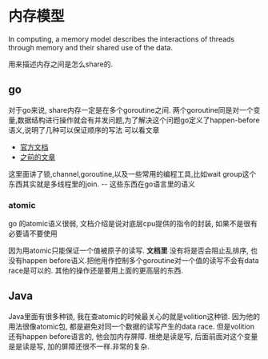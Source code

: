 # 内存模型

In computing, a memory model describes the interactions of threads through memory and their shared use of the data.

用来描述内存之间是怎么share的.

## go

对于go来说, share内存一定是在多个goroutine之间. 两个goroutine同是对一个变量,数据结构进行操作就会有并发问题,为了解决这个问题go定义了happen-before语义,说明了几种可以保证顺序的写法 可以看文章

- [官方文档](https://golang.org/ref/mem)
- [之前的文章](http://petelin.github.io/golang/go_memory_model.html)

这里面讲了锁,channel,goroutine,以及一些常用的编程工具,比如wait group这个东西其实就是多线程里的join. -- 这些东西在go语言里的语义

### atomic

go 的atomic语义很弱, 文档介绍是说对底层cpu提供的指令的封装, 如果不是很有必要请不要使用

因为用atomic只能保证一个值被原子的读写. **文档里** 没有将是否会阻止乱排序, 也没有happen before语义.把他用作控制多个goroutine对一个值的读写不会有data race是可以的. 其他的操作还是要用上面的更高层的东西.

## Java

Java里面有很多种锁, 我在查atomic的时候最关心的就是volition这种锁. 因为他的用法很像atomic包, 都是避免对同一个数据的读写产生的data race. 但是volition还有happen before语言的, 他会加内存屏障. 根绝是读是写, 后面前面对这个变量是是读是写, 加的屏障还很不一样.非常的复杂.
